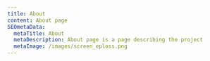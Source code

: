 ```yaml
---
title: About
content: About page
SEOmetaData:
  metaTitle: About
  metaDescription: About page is a page describing the project
  metaImage: /images/screen_eploss.png
---
```

